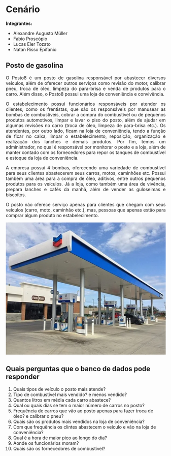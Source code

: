 # Cenário
**Integrantes:**
 - Alexandre Augusto Müller
 - Fabio Proscópio
 - Lucas Eler Tozato
 - Natan Risso Epifanio

## Posto de gasolina

<p align="justify">O Posto8 é um posto de gasolina responsável por abastecer diversos veículos, além de oferecer outros serviços como revisão do motor, calibrar pneu, troca de óleo, limpeza do para-brisa e venda de produtos para o carro. Além disso, o Posto8 possui uma loja de conveniência e convivência.</p>

<p align="justify">O estabelecimento possui funcionários responsáveis por atender os clientes, como os frentistas, que são os responsáveis por manusear as bombas de combustíveis, cobrar a compra do combustível ou de pequenos produtos automotivos, limpar e lavar o piso do posto, além de ajudar em algumas revisões no carro (troca de óleo, limpeza de para-brisa etc.). Os atendentes, por outro lado, ficam na loja de conveniência, tendo a função de ficar no caixa, limpar o estabelecimento, reposição, organização e realização dos lanches e demais produtos. Por fim, temos um administrador, no qual é responsável por monitorar o posto e a loja, além de manter contado com os fornecedores para repor os tanques de combustível e estoque da loja de conveniência.</p>

<p align="justify">A empresa possui 4 bombas, oferecendo uma variedade de combustível para seus clientes abastecerem seus carros, motos, caminhões etc. Possui também uma área para a compra de óleo, aditivos, entre outros pequenos produtos para os veículos. Já a loja, como também uma área de vivência, prepara lanches e cafés da manhã, além de vender as guloseimas e biscoitos.</p>

<p align="justify">O posto não oferece serviço apenas para clientes que chegam com seus veículos (carro, moto, caminhão etc.), mas, pessoas que apenas estão para comprar algum produto no estabelecimento.</p>

<p align="center"><img width="590px" height="416" src="https://github.com/AlexandreMuller/Design_e_Desenvolvimento_de_Banco_de_Dados_I/blob/master/Imagens/Posto%20de%20gasolina.webp"></p>

## Quais perguntas que o banco de dados pode responder

1. Quais tipos de veículo o posto mais atende?
2. Tipo de combustível mais vendido? e menos vendido?
3. Quantos litros em média cada carro abastece?
4. Qual ou quais dias se tem o maior número de carros no posto?
5. Frequência de carros que vão ao posto apenas para fazer troca de óleo? e calibrar o pneu?
6. Quais são os produtos mais vendidos na loja de conveniência?
7. Com que frequência os clintes abastecem o veículo e vão na loja de conveniência?
8. Qual é a hora de maior pico ao longo do dia?
9. Aonde os funcionários moram?
10. Quais são os fornecedores de combustível?
